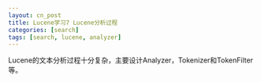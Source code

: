 ```yaml
---
layout: cn_post
title: Lucene学习7 Lucene分析过程
categories: [search]
tags: [search, lucene, analyzer]
---
```


Lucene的文本分析过程十分复杂，主要设计Analyzer，Tokenizer和TokenFilter等。 

